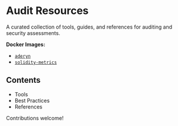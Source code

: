 # Audit Resources

A curated collection of tools, guides, and references for auditing and security assessments.

**Docker Images:**
- [`aderyn`](https://github.com/aderyn/audit-resources/pkgs/container/aderyn)
- [`solidity-metrics`](https://github.com/jmolinasoler/audit-resources/pkgs/container/solidity-metrics)

## Contents

- Tools
- Best Practices
- References

Contributions welcome!